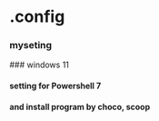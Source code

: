 # .config
### myseting
#​#​#​ windows 11 
#### setting for Powershell 7 
#### and install program by choco, scoop
